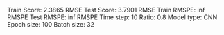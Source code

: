 Train Score: 2.3865 RMSE
Test Score: 3.7901 RMSE
Train RMSPE: inf RMSPE
Test RMSPE: inf RMSPE
Time step: 10
Ratio: 0.8
Model type: CNN
Epoch size: 100
Batch size: 32